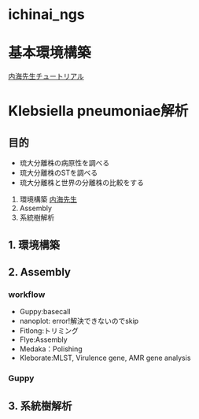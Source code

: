 # ichinai_ngs

# 基本環境構築
[内海先生チュートリアル](https://github.com/utsumidaisuke/ichinai_ngs.git)

# Klebsiella pneumoniae解析
## 目的
- 琉大分離株の病原性を調べる
- 琉大分離株のSTを調べる
- 琉大分離株と世界の分離株の比較をする

1. 環境構築
[内海先生](https://github.com/utsumidaisuke/ichinai_ngs.git)
2. Assembly
3. 系統樹解析

## 1. 環境構築

## 2. Assembly
### workflow
- Guppy:basecall
- nanoplot: error!解決できないのでskip
- Fitlong:トリミング
- Flye:Assembly
- Medaka：Polishing
- Kleborate:MLST, Virulence gene, AMR gene analysis

### Guppy

## 3. 系統樹解析


